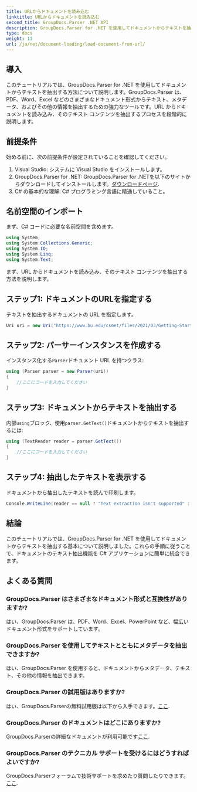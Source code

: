 ```yaml
---
title: URLからドキュメントを読み込む
linktitle: URLからドキュメントを読み込む
second_title: GroupDocs.Parser .NET API
description: GroupDocs.Parser for .NET を使用してドキュメントからテキストを抽出する方法を学習します。このチュートリアルでは、URL からドキュメントを読み込み、テキストを抽出する手順を段階的に説明します。
type: docs
weight: 13
url: /ja/net/document-loading/load-document-from-url/
---
```

## 導入
このチュートリアルでは、GroupDocs.Parser for .NET を使用してドキュメントからテキストを抽出する方法について説明します。GroupDocs.Parser は、PDF、Word、Excel などのさまざまなドキュメント形式からテキスト、メタデータ、およびその他の情報を抽出するための強力なツールです。URL からドキュメントを読み込み、そのテキスト コンテンツを抽出するプロセスを段階的に説明します。
## 前提条件
始める前に、次の前提条件が設定されていることを確認してください。
1. Visual Studio: システムに Visual Studio をインストールします。
2.  GroupDocs.Parser for .NET: GroupDocs.Parser for .NETを以下のサイトからダウンロードしてインストールします。[ダウンロードページ](https://releases.groupdocs.com/parser/net/).
3. C# の基本的な理解: C# プログラミング言語に精通していること。

## 名前空間のインポート
まず、C# コードに必要な名前空間を含めます。
```csharp
using System;
using System.Collections.Generic;
using System.IO;
using System.Linq;
using System.Text;
```

まず、URL からドキュメントを読み込み、そのテキスト コンテンツを抽出する方法を説明します。
## ステップ1: ドキュメントのURLを指定する
テキストを抽出するドキュメントの URL を指定します。
```csharp
Uri uri = new Uri("https://www.bu.edu/csmet/files/2021/03/Getting-Started-with-SQLite.pdf");
```
## ステップ2: パーサーインスタンスを作成する
インスタンス化する`Parser`ドキュメント URL を持つクラス:
```csharp
using (Parser parser = new Parser(uri))
{
    //ここにコードを入力してください
}
```
## ステップ3: ドキュメントからテキストを抽出する
内部`using`ブロック、使用`parser.GetText()`ドキュメントからテキストを抽出するには:
```csharp
using (TextReader reader = parser.GetText())
{
    //ここにコードを入力してください
}
```
## ステップ4: 抽出したテキストを表示する
ドキュメントから抽出したテキストを読んで印刷します。
```csharp
Console.WriteLine(reader == null ? "Text extraction isn't supported" : reader.ReadToEnd());
```

## 結論
このチュートリアルでは、GroupDocs.Parser for .NET を使用してドキュメントからテキストを抽出する基本について説明しました。これらの手順に従うことで、ドキュメントのテキスト抽出機能を C# アプリケーションに簡単に統合できます。

## よくある質問
### GroupDocs.Parser はさまざまなドキュメント形式と互換性がありますか?
はい、GroupDocs.Parser は、PDF、Word、Excel、PowerPoint など、幅広いドキュメント形式をサポートしています。
### GroupDocs.Parser を使用してテキストとともにメタデータを抽出できますか?
はい、GroupDocs.Parser を使用すると、ドキュメントからメタデータ、テキスト、その他の情報を抽出できます。
### GroupDocs.Parser の試用版はありますか?
はい、GroupDocs.Parserの無料試用版は以下から入手できます。[ここ](https://releases.groupdocs.com/).
### GroupDocs.Parser のドキュメントはどこにありますか?
 GroupDocs.Parserの詳細なドキュメントが利用可能です[ここ](https://reference.groupdocs.com/parser/net/).
### GroupDocs.Parser のテクニカル サポートを受けるにはどうすればよいですか?
GroupDocs.Parserフォーラムで技術サポートを求めたり質問したりできます。[ここ](https://forum.groupdocs.com/c/parser/17).